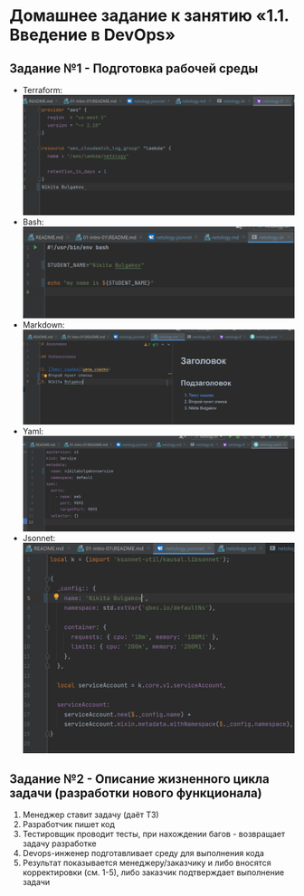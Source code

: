 # Домашнее задание к занятию «1.1. Введение в DevOps»

## Задание №1 - Подготовка рабочей среды

- Terraform: ![Terraform](img/terraform.png)
- Bash: ![bash](img/bash.png)
- Markdown: ![markdown](img/markdown.png)
- Yaml: ![Yaml](img/yaml.png)
- Jsonnet: ![Jsonnet](img/jsonnet.png)

## Задание №2 - Описание жизненного цикла задачи (разработки нового функционала)
1. Менеджер ставит задачу (даёт ТЗ)
2. Разработчик пишет код
3. Тестировщик проводит тесты, при нахождении багов - возвращает задачу разработке
4. Devops-инженер подготавливает среду для выполнения кода
5. Результат показывается менеджеру/заказчику и либо вносятся корректировки (см. 1-5), либо заказчик подтверждает выполнение задачи
